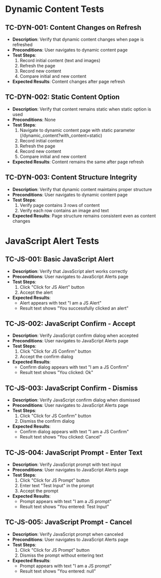 # Dynamic Content Tests

## TC-DYN-001: Content Changes on Refresh
- **Description**: Verify that dynamic content changes when page is refreshed
- **Preconditions**: User navigates to dynamic content page
- **Test Steps**:
  1. Record initial content (text and images)
  2. Refresh the page
  3. Record new content
  4. Compare initial and new content
- **Expected Results**: Content changes after page refresh

## TC-DYN-002: Static Content Option
- **Description**: Verify that content remains static when static option is used
- **Preconditions**: None
- **Test Steps**:
  1. Navigate to dynamic content page with static parameter (/dynamic_content?with_content=static)
  2. Record initial content
  3. Refresh the page
  4. Record new content
  5. Compare initial and new content
- **Expected Results**: Content remains the same after page refresh

## TC-DYN-003: Content Structure Integrity
- **Description**: Verify that dynamic content maintains proper structure
- **Preconditions**: User navigates to dynamic content page
- **Test Steps**:
  1. Verify page contains 3 rows of content
  2. Verify each row contains an image and text
- **Expected Results**: Page structure remains consistent even as content changes

# JavaScript Alert Tests

## TC-JS-001: Basic JavaScript Alert
- **Description**: Verify that JavaScript alert works correctly
- **Preconditions**: User navigates to JavaScript Alerts page
- **Test Steps**:
  1. Click "Click for JS Alert" button
  2. Accept the alert
- **Expected Results**: 
  - Alert appears with text "I am a JS Alert"
  - Result text shows "You successfully clicked an alert"

## TC-JS-002: JavaScript Confirm - Accept
- **Description**: Verify JavaScript confirm dialog when accepted
- **Preconditions**: User navigates to JavaScript Alerts page
- **Test Steps**:
  1. Click "Click for JS Confirm" button
  2. Accept the confirm dialog
- **Expected Results**: 
  - Confirm dialog appears with text "I am a JS Confirm"
  - Result text shows "You clicked: Ok"

## TC-JS-003: JavaScript Confirm - Dismiss
- **Description**: Verify JavaScript confirm dialog when dismissed
- **Preconditions**: User navigates to JavaScript Alerts page
- **Test Steps**:
  1. Click "Click for JS Confirm" button
  2. Dismiss the confirm dialog
- **Expected Results**: 
  - Confirm dialog appears with text "I am a JS Confirm"
  - Result text shows "You clicked: Cancel"

## TC-JS-004: JavaScript Prompt - Enter Text
- **Description**: Verify JavaScript prompt with text input
- **Preconditions**: User navigates to JavaScript Alerts page
- **Test Steps**:
  1. Click "Click for JS Prompt" button
  2. Enter text "Test Input" in the prompt
  3. Accept the prompt
- **Expected Results**: 
  - Prompt appears with text "I am a JS prompt"
  - Result text shows "You entered: Test Input"

## TC-JS-005: JavaScript Prompt - Cancel
- **Description**: Verify JavaScript prompt when canceled
- **Preconditions**: User navigates to JavaScript Alerts page
- **Test Steps**:
  1. Click "Click for JS Prompt" button
  2. Dismiss the prompt without entering text
- **Expected Results**: 
  - Prompt appears with text "I am a JS prompt"
  - Result text shows "You entered: null"